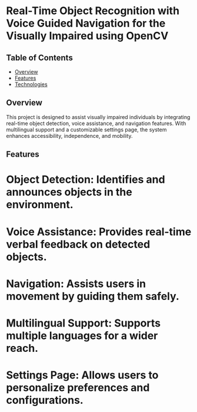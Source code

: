 # Real-Time Object Recognition with Voice Guided Navigation for the Visually Impaired using OpenCV

## Table of Contents

- [Overview](#overview)
- [Features](features)
- [Technologies](technologies)

## Overview

This project is designed to assist visually impaired individuals by integrating real-time object detection, voice assistance, and navigation features. With multilingual support and a customizable settings page, the system enhances accessibility, independence, and mobility.

## Features

# Object Detection: Identifies and announces objects in the environment.
# Voice Assistance: Provides real-time verbal feedback on detected objects.
# Navigation: Assists users in movement by guiding them safely.
# Multilingual Support: Supports multiple languages for a wider reach.
# Settings Page: Allows users to personalize preferences and configurations.

